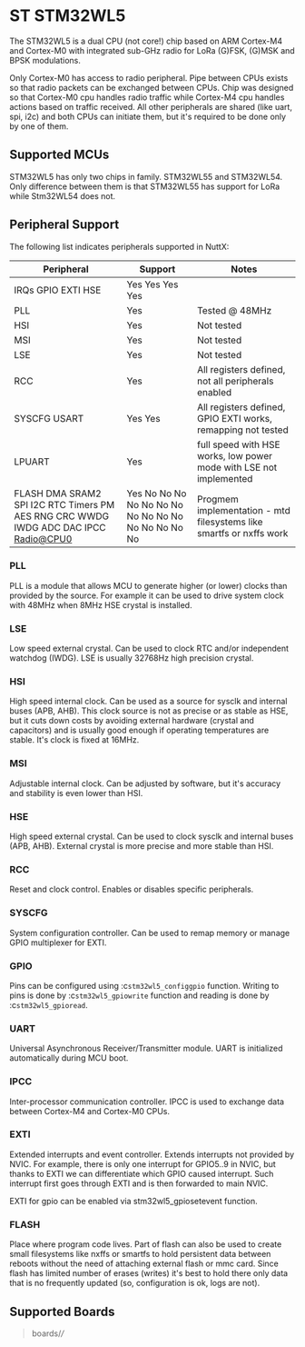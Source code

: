 # ST STM32WL5

The STM32WL5 is a dual CPU (not core\!) chip based on ARM Cortex-M4 and
Cortex-M0 with integrated sub-GHz radio for LoRa (G)FSK, (G)MSK and BPSK
modulations.

Only Cortex-M0 has access to radio peripheral. Pipe between CPUs exists
so that radio packets can be exchanged between CPUs. Chip was designed
so that Cortex-M0 cpu handles radio traffic while Cortex-M4 cpu handles
actions based on traffic received. All other peripherals are shared
(like uart, spi, i2c) and both CPUs can initiate them, but it's required
to be done only by one of them.

## Supported MCUs

STM32WL5 has only two chips in family. STM32WL55 and STM32WL54. Only
difference between them is that STM32WL55 has support for LoRa while
Stm32WL54 does not.

## Peripheral Support

The following list indicates peripherals supported in NuttX:

| Peripheral                                                                            | Support                                             | Notes                                                               |
| ------------------------------------------------------------------------------------- | --------------------------------------------------- | ------------------------------------------------------------------- |
| IRQs GPIO EXTI HSE                                                                    | Yes Yes Yes Yes                                     |                                                                     |
| PLL                                                                                   | Yes                                                 | Tested @ 48MHz                                                      |
| HSI                                                                                   | Yes                                                 | Not tested                                                          |
| MSI                                                                                   | Yes                                                 | Not tested                                                          |
| LSE                                                                                   | Yes                                                 | Not tested                                                          |
| RCC                                                                                   | Yes                                                 | All registers defined, not all peripherals enabled                  |
| SYSCFG USART                                                                          | Yes Yes                                             | All registers defined, GPIO EXTI works, remapping not tested        |
| LPUART                                                                                | Yes                                                 | full speed with HSE works, low power mode with LSE not implemented  |
| FLASH DMA SRAM2 SPI I2C RTC Timers PM AES RNG CRC WWDG IWDG ADC DAC IPCC <Radio@CPU0> | Yes No No No No No No No No No No No No No No No No | Progmem implementation - mtd filesystems like smartfs or nxffs work |

### PLL

PLL is a module that allows MCU to generate higher (or lower) clocks
than provided by the source. For example it can be used to drive system
clock with 48MHz when 8MHz HSE crystal is installed.

### LSE

Low speed external crystal. Can be used to clock RTC and/or independent
watchdog (IWDG). LSE is usually 32768Hz high precision crystal.

### HSI

High speed internal clock. Can be used as a source for sysclk and
internal buses (APB, AHB). This clock source is not as precise or as
stable as HSE, but it cuts down costs by avoiding external hardware
(crystal and capacitors) and is usually good enough if operating
temperatures are stable. It's clock is fixed at 16MHz.

### MSI

Adjustable internal clock. Can be adjusted by software, but it's
accuracy and stability is even lower than HSI.

### HSE

High speed external crystal. Can be used to clock sysclk and internal
buses (APB, AHB). External crystal is more precise and more stable than
HSI.

### RCC

Reset and clock control. Enables or disables specific peripherals.

### SYSCFG

System configuration controller. Can be used to remap memory or manage
GPIO multiplexer for EXTI.

### GPIO

Pins can be configured using :c`stm32wl5_configgpio` function. Writing
to pins is done by :c`stm32wl5_gpiowrite` function and reading is done
by :c`stm32wl5_gpioread`.

### UART

Universal Asynchronous Receiver/Transmitter module. UART is initialized
automatically during MCU boot.

### IPCC

Inter-processor communication controller. IPCC is used to exchange data
between Cortex-M4 and Cortex-M0 CPUs.

### EXTI

Extended interrupts and event controller. Extends interrupts not
provided by NVIC. For example, there is only one interrupt for GPIO5..9
in NVIC, but thanks to EXTI we can differentiate which GPIO caused
interrupt. Such interrupt first goes through EXTI and is then forwarded
to main NVIC.

EXTI for gpio can be enabled via
<span class="title-ref">stm32wl5\_gpiosetevent</span> function.

### FLASH

Place where program code lives. Part of flash can also be used to create
small filesystems like nxffs or smartfs to hold persistent data between
reboots without the need of attaching external flash or mmc card. Since
flash has limited number of erases (writes) it's best to hold there only
data that is no frequently updated (so, configuration is ok, logs are
not).

## Supported Boards

> boards/*/*
